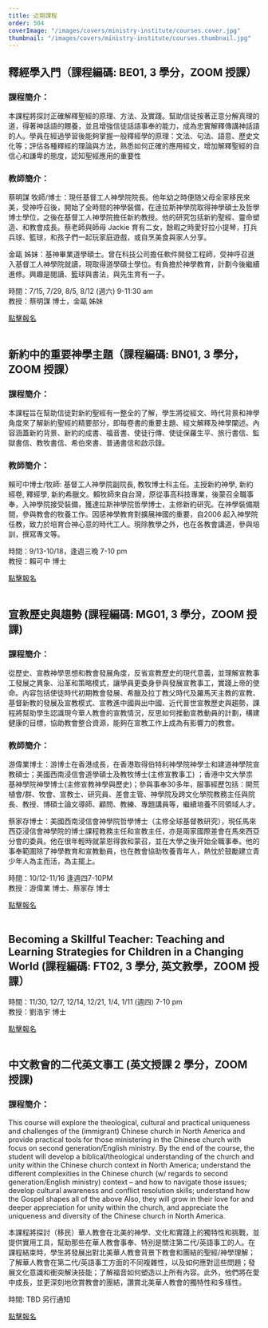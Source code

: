 ```yaml
---
title: 近期課程
order: 504
coverImage: "/images/covers/ministry-institute/courses.cover.jpg"
thumbnail: "/images/covers/ministry-institute/courses.thumbnail.jpg"
---
```


## 釋經學入門（課程編碼: BE01, 3 學分，ZOOM 授課）

### 課程簡介：

本課程將探討正確解釋聖經的原理、方法、及實踐。幫助信徒按著正意分解真理的道，得著神話語的餵養，並且增強信徒話語事奉的能力，成為忠實解釋傳講神話語的人。學員在經過學習後能夠掌握一般釋經學的原理：文法、句法、語意、歷史文化等；評估各種釋經的理論與方法，熟悉如何正確的應用經文，增加解釋聖經的自信心和謙卑的態度，認知聖經應用的重要性

### 教師簡介：

蔡明謀 牧師/博士：現任基督工人神學院院長。他年幼之時便随父母全家移民來美，受神呼召後，開始了全時間的神學裝備，在逹拉斯神學院取得神學碩士及哲學博士學位，之後在基督工人神學院擔任新約教授。他的研究包括新約聖經、靈命塑造、和教會成長。蔡老師與師母 Jackie 育有二女，餘暇之時愛好拉小提琴，打兵兵球、籃球，和孩子們一起玩家庭遊戲，或自烹美食與家人分享。

金甌 姊妹：基神畢業道學碩士。曾在科技公司擔任軟件開發工程師，受神呼召進入基督工人神學院就讀，現取得道學碩士學位。有負擔於神學教育，計劃今後繼續進修。興趣是閱讀、籃球與書法，與先生育有一子。

時間：7/15, 7/29, 8/5, 8/12 (週六) 9-11:30 am\
教授：蔡明謀 博士，金甌 姊妹

[點擊報名](https://form.jotform.com/231025956231147)
</br>
</br>

## 新約中的重要神學主題（課程編碼: BN01, 3 學分，ZOOM 授課）

### 課程簡介：

本課程旨在幫助信徒對新約聖經有一整全的了解，學生將從經文、時代背景和神學角度來了解新約聖經的精要部分，即每卷書的重要主題、經文解釋及神學闡述。內容涵蓋新約背景、新約的成書、福音書、使徒行傳、使徒保羅生平、旅行書信、監獄書信、教牧書信、希伯來書、普通書信和啟示錄。

### 教師簡介：

賴可中博士/牧師: 基督工人神學院副院長, 教牧博士科主任。主授新約神學, 新約經卷, 釋經學, 新約希臘文。賴牧師來自台灣，原從事高科技專業，後蒙召全職事奉，入神學院接受裝備，獲達拉斯神學院哲學博士，主修新約研究。在神學裝備期間，參與教會的牧養工作。因感神學教育對擴展神國的重要，自2006 起入神學院任教，致力於培育合神心意的時代工人。現除教學之外，也在各教會講道，參與培訓，撰寫專文等。

時間：9/13-10/18，逢週三晚 7-10 pm\
教授：賴可中 博士

[點擊報名](https://form.jotform.com/231025499736159)
</br>
</br>

## 宣教歷史與趨勢 (課程編碼: MG01, 3 學分，ZOOM 授課)

### 課程簡介：

從歷史、宣教神學思想和教會發展角度，反省宣教歷史的現代意義，並理解宣教事工發展之異象、沿革和策略模式，讓學員更委身參與發展宣教事工，實踐上帝的使命。內容包括使徒時代初期教會發展、希臘及拉丁教父時代及羅馬天主教的宣教、基督新教的發展及宣教模式、宣教進中國與出中國、近代普世宣教歷史與趨勢，課程將幫助學生認識現今華人教會的宣教情況，反思如何推動宣教動員的計劃，構建健康的目標，協助教會整合資源，能夠在宣教工作上成為有影響力的教會。

### 教師簡介：

游偉業博士：游博士在香港成長，在香港取得伯特利神學院神學士和建道神學院宣教碩士；美國西南浸信會道學碩士及教牧博士(主修宣教事工) ；香港中文大學祟基神學院神學博士(主修宣教神學與歷史)；參與事奉30多年，服事經歷包括：開荒植會/群、牧會、宣教士、研究員、差會主管、神學院及跨文化學院教務主任與院長、教授、博碩士論文導師、顧問、教練、專題講員等，繼續培養不同領域人才。

蔡家存博士：美國西南浸信會神學院哲學博士（主修全球基督教研究），現任馬來西亞浸信會神學院的博士課程教務主任和宣教主任，亦是兩家國際差會在馬來西亞分會的委員。他在很年輕時就蒙恩得救和蒙召，並在大學之後开始全職事奉。他的事奉範圍除了神學教育和宣教動員，也在教會協助牧養青年人，熱忱於鼓勵建立青少年人為主而活，為主擺上。

時間：10/12-11/16  逢週四7-10PM\
教授：游偉業 博士、蔡家存 博士

[點擊報名](https://form.jotform.com/231025444747151)
</br>
</br>

## Becoming a Skillful Teacher: Teaching and Learning Strategies for Children in a Changing World (課程編碼: FT02, 3 學分, 英文教學，ZOOM 授課）

時間：11/30, 12/7, 12/14, 12/21, 1/4, 1/11 (週四) 7-10 pm\
教授：劉浩宇 博士

[點擊報名](https://form.jotform.com/231025627572150)
</br>
</br>

## 中文教會的二代英文事工 (英文授課 2 學分，ZOOM 授課)

### 課程簡介：

This course will explore the theological, cultural and practical uniqueness and challenges of the (immigrant) Chinese church in North America and provide practical tools for those ministering in the Chinese church with focus on second generation/English ministry. By the end of the course, the student will develop a biblical/theological understanding of the church and unity within the Chinese church context in North America; understand the different complexities in the Chinese church (w/ regards to second generation/English ministry) context – and how to navigate those issues; develop cultural awareness and conflict resolution skills; understand how the Gospel shapes all of the above Also, they will grow in their love for and deeper appreciation for unity within the church, and appreciate the uniqueness and diversity of the Chinese church in North America.

本課程將探討（移民）華人教會在北美的神學、文化和實踐上的獨特性和挑戰，並提供實用工具，幫助那些在華人教會事奉、特別是關注第二代/英語事工的人。在課程結束時，學生將發展出對北美華人教會背景下教會和團結的聖經/神學理解；了解華人教會在第二代/英語事工方面的不同複雜性，以及如何應對這些問題；發展文化意識和衝突解決技能；了解福音如何塑造以上所有內容。此外，他們將在愛中成長，並更深刻地欣賞教會的團結，讚賞北美華人教會的獨特性和多樣性。

時間: TBD 另行通知

[點擊報名](https://form.jotform.com/213326566245153)
